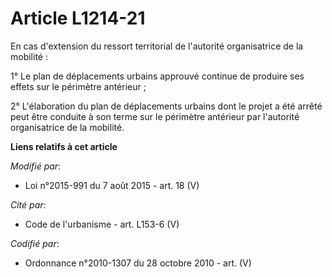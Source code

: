 # Article L1214-21

En cas d'extension du ressort territorial de l'autorité organisatrice de la mobilité :

1° Le plan de déplacements urbains approuvé continue de produire ses effets sur le périmètre antérieur ;

2° L'élaboration du plan de déplacements urbains dont le projet a été arrêté peut être conduite à son terme sur le périmètre
antérieur par l'autorité organisatrice de la mobilité.

**Liens relatifs à cet article**

_Modifié par_:

  - Loi n°2015-991 du 7 août 2015 - art. 18 (V)

_Cité par_:

  - Code de l'urbanisme - art. L153-6 (V)

_Codifié par_:

  - Ordonnance n°2010-1307 du 28 octobre 2010 - art. (V)
